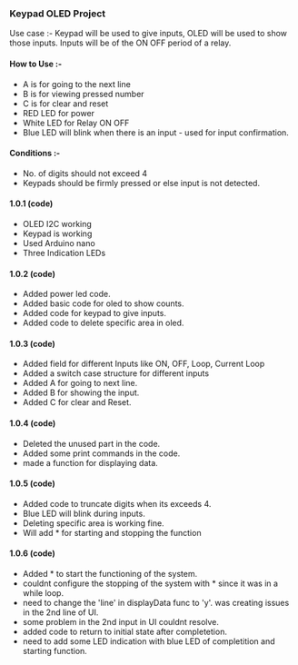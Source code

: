 ### Keypad OLED Project
Use case :- Keypad will be used to give inputs, OLED will be used to show those inputs. Inputs will be of the ON OFF period of a relay.

#### How to Use :-
- A is for going to the next line
- B is for viewing pressed number
- C is for clear and reset
- RED LED for power
- White LED for Relay ON OFF
- Blue LED will blink when there is an input - used for input confirmation.

#### Conditions :- 
- No. of digits should not exceed 4
- Keypads should be firmly pressed or else input is not detected.

#### 1.0.1 (code)
- OLED I2C working
- Keypad is working
- Used Arduino nano
- Three Indication LEDs

#### 1.0.2 (code)
- Added power led code.
- Added basic code for oled to show counts.
- Added code for keypad to give inputs.
- Added code to delete specific area in oled.

#### 1.0.3 (code)
- Added field for different Inputs like ON, OFF, Loop, Current Loop
- Added a switch case structure for different inputs
- Added A for going to next line.
- Added B for showing the input.
- Added C for clear and Reset.

#### 1.0.4 (code)
- Deleted the unused part in the code.
- Added some print commands in the code.
- made a function for displaying data.

#### 1.0.5 (code)
- Added code to truncate digits when its exceeds 4.
- Blue LED will blink during inputs.
- Deleting specific area is working fine.
- Will add * for starting and stopping the function

#### 1.0.6 (code)
- Added * to start the functioning of the system.
- couldnt configure the stopping of the system with * since it was in a while loop.
- need to change the 'line' in displayData func to 'y'. was creating issues in the 2nd line of UI.
- some problem in the 2nd input in UI couldnt resolve.
- added code to return to initial state after completetion.
- need to add some LED indication with blue LED of completition and starting function.











